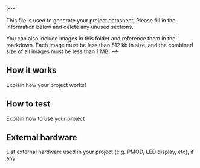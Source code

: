  !---

This file is used to generate your project datasheet. Please fill in the information below and delete any unused
sections.

You can also include images in this folder and reference them in the markdown. Each image must be less than
512 kb in size, and the combined size of all images must be less than 1 MB.
-->

## How it works

Explain how your project works!

## How to test

Explain how to use your  project 

## External hardware

List external hardware used in your project (e.g. PMOD, LED display, etc), if any
